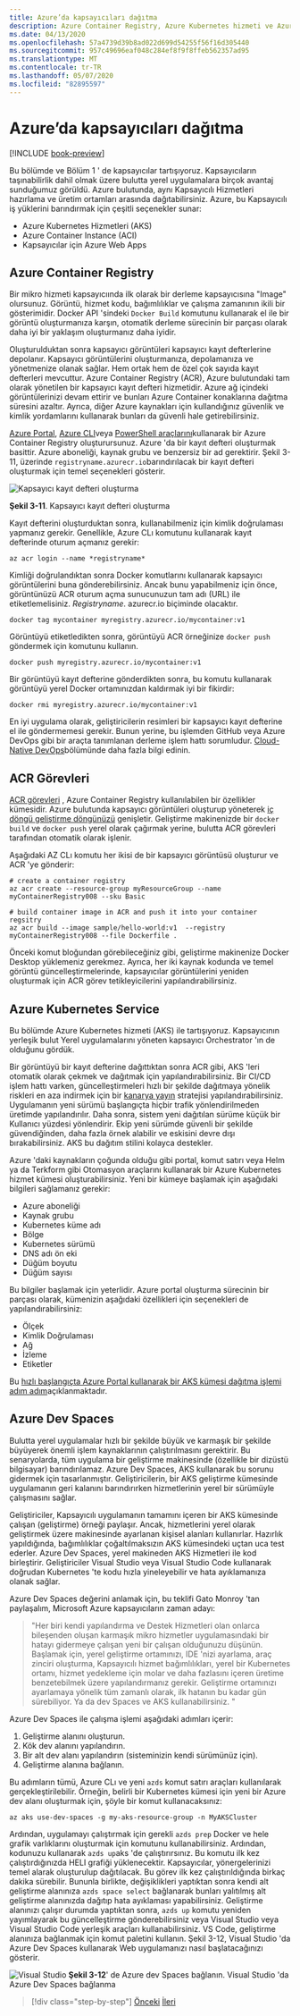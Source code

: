 ```yaml
---
title: Azure’da kapsayıcıları dağıtma
description: Azure Container Registry, Azure Kubernetes hizmeti ve Azure Dev Spaces Azure 'da kapsayıcı dağıtma.
ms.date: 04/13/2020
ms.openlocfilehash: 57a4739d39b8ad022d699d54255f56f16d305440
ms.sourcegitcommit: 957c49696eaf048c284ef8f9f8ffeb562357ad95
ms.translationtype: MT
ms.contentlocale: tr-TR
ms.lasthandoff: 05/07/2020
ms.locfileid: "82895597"
---
```

# <a name="deploying-containers-in-azure"></a>Azure’da kapsayıcıları dağıtma

[!INCLUDE [book-preview](../../../includes/book-preview.md)]

Bu bölümde ve Bölüm 1 ' de kapsayıcılar tartışıyoruz. Kapsayıcıların taşınabilirlik dahil olmak üzere bulutta yerel uygulamalara birçok avantaj sunduğumuz görüldü. Azure bulutunda, aynı Kapsayıcılı Hizmetleri hazırlama ve üretim ortamları arasında dağıtabilirsiniz. Azure, bu Kapsayıcılı iş yüklerini barındırmak için çeşitli seçenekler sunar:

- Azure Kubernetes Hizmetleri (AKS)
- Azure Container Instance (ACI)
- Kapsayıcılar için Azure Web Apps

## <a name="azure-container-registry"></a>Azure Container Registry

Bir mikro hizmeti kapsayıcıında ilk olarak bir derleme kapsayıcısına "Image" olursunuz. Görüntü, hizmet kodu, bağımlılıklar ve çalışma zamanının ikili bir gösterimidir. Docker API 'sindeki `Docker Build` komutunu kullanarak el ile bir görüntü oluşturmanıza karşın, otomatik derleme sürecinin bir parçası olarak daha iyi bir yaklaşım oluşturmanız daha iyidir.

Oluşturulduktan sonra kapsayıcı görüntüleri kapsayıcı kayıt defterlerine depolanır. Kapsayıcı görüntülerini oluşturmanıza, depolamanıza ve yönetmenize olanak sağlar. Hem ortak hem de özel çok sayıda kayıt defterleri mevcuttur. Azure Container Registry (ACR), Azure bulutundaki tam olarak yönetilen bir kapsayıcı kayıt defteri hizmetidir. Azure ağ içindeki görüntülerinizi devam ettirir ve bunları Azure Container konaklarına dağıtma süresini azaltır. Ayrıca, diğer Azure kaynakları için kullandığınız güvenlik ve kimlik yordamlarını kullanarak bunları da güvenli hale getirebilirsiniz.

[Azure Portal](https://docs.microsoft.com/azure/container-registry/container-registry-get-started-portal), [Azure CLI](https://docs.microsoft.com/azure/container-registry/container-registry-get-started-azure-cli)veya [PowerShell araçlarını](https://docs.microsoft.com/azure/container-registry/container-registry-get-started-powershell)kullanarak bir Azure Container Registry oluşturursunuz. Azure 'da bir kayıt defteri oluşturmak basittir. Azure aboneliği, kaynak grubu ve benzersiz bir ad gerektirir. Şekil 3-11, üzerinde `registryname.azurecr.io`barındırılacak bir kayıt defteri oluşturmak için temel seçenekleri gösterir.

![Kapsayıcı kayıt defteri oluşturma](./media/create-container-registry.png)

**Şekil 3-11**. Kapsayıcı kayıt defteri oluşturma

Kayıt defterini oluşturduktan sonra, kullanabilmeniz için kimlik doğrulaması yapmanız gerekir. Genellikle, Azure CLı komutunu kullanarak kayıt defterinde oturum açmanız gerekir:

```azurecli
az acr login --name *registryname*
```

Kimliği doğrulandıktan sonra Docker komutlarını kullanarak kapsayıcı görüntülerini buna gönderebilirsiniz. Ancak bunu yapabilmeniz için önce, görüntünüzü ACR oturum açma sunucunuzun tam adı (URL) ile etiketlemelisiniz. *Registryname*. azurecr.io biçiminde olacaktır.

```console
docker tag mycontainer myregistry.azurecr.io/mycontainer:v1
```

Görüntüyü etiketledikten sonra, görüntüyü ACR örneğinize `docker push` göndermek için komutunu kullanın.

```console
docker push myregistry.azurecr.io/mycontainer:v1
```

Bir görüntüyü kayıt defterine gönderdikten sonra, bu komutu kullanarak görüntüyü yerel Docker ortamınızdan kaldırmak iyi bir fikirdir:

```console
docker rmi myregistry.azurecr.io/mycontainer:v1
```

En iyi uygulama olarak, geliştiricilerin resimleri bir kapsayıcı kayıt defterine el ile göndermemesi gerekir. Bunun yerine, bu işlemden GitHub veya Azure DevOps gibi bir araçta tanımlanan derleme işlem hattı sorumludur. [Cloud-Native DevOps](devops.md)bölümünde daha fazla bilgi edinin.

## <a name="acr-tasks"></a>ACR Görevleri

[ACR görevleri](https://docs.microsoft.com/azure/container-registry/container-registry-tasks-overview) , Azure Container Registry kullanılabilen bir özellikler kümesidir. Azure bulutunda kapsayıcı görüntüleri oluşturup yöneterek [iç döngü geliştirme döngünüzü](https://docs.microsoft.com/dotnet/architecture/containerized-lifecycle/design-develop-containerized-apps/docker-apps-inner-loop-workflow) genişletir. Geliştirme makinenizde bir `docker build` ve `docker push` yerel olarak çağırmak yerine, bulutta ACR görevleri tarafından otomatik olarak işlenir.

Aşağıdaki AZ CLı komutu her ikisi de bir kapsayıcı görüntüsü oluşturur ve ACR 'ye gönderir:

```azurecli
# create a container registry
az acr create --resource-group myResourceGroup --name myContainerRegistry008 --sku Basic

# build container image in ACR and push it into your container regsitry
az acr build --image sample/hello-world:v1  --registry myContainerRegistry008 --file Dockerfile .
```

Önceki komut bloğundan görebileceğiniz gibi, geliştirme makinenize Docker Desktop yüklemeniz gerekmez. Ayrıca, her iki kaynak kodunda ve temel görüntü güncelleştirmelerinde, kapsayıcılar görüntülerini yeniden oluşturmak için ACR görev tetikleyicilerini yapılandırabilirsiniz.

## <a name="azure-kubernetes-service"></a>Azure Kubernetes Service

Bu bölümde Azure Kubernetes hizmeti (AKS) ile tartışıyoruz. Kapsayıcının yerleşik bulut Yerel uygulamalarını yöneten kapsayıcı Orchestrator 'ın de olduğunu gördük.

Bir görüntüyü bir kayıt defterine dağıttıktan sonra ACR gibi, AKS 'leri otomatik olarak çekmek ve dağıtmak için yapılandırabilirsiniz. Bir CI/CD işlem hattı varken, güncelleştirmeleri hızlı bir şekilde dağıtmaya yönelik riskleri en aza indirmek için bir [kanarya yayın](https://martinfowler.com/bliki/CanaryRelease.html) stratejisi yapılandırabilirsiniz. Uygulamanın yeni sürümü başlangıçta hiçbir trafik yönlendirilmeden üretimde yapılandırılır. Daha sonra, sistem yeni dağıtılan sürüme küçük bir Kullanıcı yüzdesi yönlendirir. Ekip yeni sürümde güvenli bir şekilde güvendiğinden, daha fazla örnek alabilir ve eskisini devre dışı bırakabilirsiniz. AKS bu dağıtım stilini kolayca destekler.

Azure 'daki kaynakların çoğunda olduğu gibi portal, komut satırı veya Helm ya da Terkform gibi Otomasyon araçlarını kullanarak bir Azure Kubernetes hizmet kümesi oluşturabilirsiniz. Yeni bir kümeye başlamak için aşağıdaki bilgileri sağlamanız gerekir:

- Azure aboneliği
- Kaynak grubu
- Kubernetes küme adı
- Bölge
- Kubernetes sürümü
- DNS adı ön eki
- Düğüm boyutu
- Düğüm sayısı

Bu bilgiler başlamak için yeterlidir. Azure portal oluşturma sürecinin bir parçası olarak, kümenizin aşağıdaki özellikleri için seçenekleri de yapılandırabilirsiniz:

- Ölçek
- Kimlik Doğrulaması
- Ağ
- İzleme
- Etiketler

Bu [hızlı başlangıçta Azure Portal kullanarak bir AKS kümesi dağıtma işlemi adım adım](https://docs.microsoft.com/azure/aks/kubernetes-walkthrough-portal)açıklanmaktadır.

## <a name="azure-dev-spaces"></a>Azure Dev Spaces

Bulutta yerel uygulamalar hızlı bir şekilde büyük ve karmaşık bir şekilde büyüyerek önemli işlem kaynaklarının çalıştırılmasını gerektirir. Bu senaryolarda, tüm uygulama bir geliştirme makinesinde (özellikle bir dizüstü bilgisayar) barındırılamaz. Azure Dev Spaces, AKS kullanarak bu sorunu gidermek için tasarlanmıştır. Geliştiricilerin, bir AKS geliştirme kümesinde uygulamanın geri kalanını barındırırken hizmetlerinin yerel bir sürümüyle çalışmasını sağlar.

Geliştiriciler, Kapsayıcılı uygulamanın tamamını içeren bir AKS kümesinde çalışan (geliştirme) örneği paylaşır. Ancak, hizmetlerini yerel olarak geliştirmek üzere makinesinde ayarlanan kişisel alanları kullanırlar. Hazırlık yapıldığında, bağımlılıklar çoğaltılmaksızın AKS kümesindeki uçtan uca test ederler. Azure Dev Spaces, yerel makineden AKS Hizmetleri ile kod birleştirir. Geliştiriciler Visual Studio veya Visual Studio Code kullanarak doğrudan Kubernetes 'te kodu hızla yineleyebilir ve hata ayıklamanıza olanak sağlar.

Azure Dev Spaces değerini anlamak için, bu teklifi Gato Monroy 'tan paylaşalım, Microsoft Azure kapsayıcıların zaman adayı:

> "Her biri kendi yapılandırma ve Destek Hizmetleri olan onlarca bileşenden oluşan karmaşık mikro hizmetler uygulamasındaki bir hatayı gidermeye çalışan yeni bir çalışan olduğunuzu düşünün. Başlamak için, yerel geliştirme ortamınızı, IDE 'nizi ayarlama, araç zinciri oluşturma, Kapsayıcılı hizmet bağımlılıkları, yerel bir Kubernetes ortamı, hizmet yedekleme için molar ve daha fazlasını içeren üretime benzetebilmek üzere yapılandırmanız gerekir. Geliştirme ortamınızı ayarlamaya yönelik tüm zamanlı olarak, ilk hatanın bu kadar gün sürebiliyor.
> Ya da dev Spaces ve AKS kullanabilirsiniz. "

Azure Dev Spaces ile çalışma işlemi aşağıdaki adımları içerir:

1. Geliştirme alanını oluşturun.
2. Kök dev alanını yapılandırın.
3. Bir alt dev alanı yapılandırın (sisteminizin kendi sürümünüz için).
4. Geliştirme alanına bağlanın.

Bu adımların tümü, Azure CLı ve yeni `azds` komut satırı araçları kullanılarak gerçekleştirilebilir. Örneğin, belirli bir Kubernetes kümesi için yeni bir Azure dev alanı oluşturmak için, şöyle bir komut kullanacaksınız:

```azurecli
az aks use-dev-spaces -g my-aks-resource-group -n MyAKSCluster
```

Ardından, uygulamayı çalıştırmak için gerekli `azds prep` Docker ve hele grafik varlıklarını oluşturmak için komutunu kullanabilirsiniz. Ardından, kodunuzu kullanarak `azds up`aks 'de çalıştırırsınız. Bu komutu ilk kez çalıştırdığınızda HELI grafiği yüklenecektir. Kapsayıcılar, yönergelerinizi temel alarak oluşturulup dağıtılacak. Bu görev ilk kez çalıştırıldığında birkaç dakika sürebilir. Bununla birlikte, değişiklikleri yaptıktan sonra kendi alt geliştirme alanınıza `azds space select` bağlanarak bunları yalıtılmış alt geliştirme alanınızda dağıtıp hata ayıklaması yapabilirsiniz. Geliştirme alanınızı çalışır durumda yaptıktan sonra, `azds up` komutu yeniden yayımlayarak bu güncelleştirme gönderebilirsiniz veya Visual Studio veya Visual Studio Code yerleşik araçları kullanabilirsiniz. VS Code, geliştirme alanınıza bağlanmak için komut paletini kullanın. Şekil 3-12, Visual Studio 'da Azure Dev Spaces kullanarak Web uygulamanızı nasıl başlatacağınızı gösterir.

![Visual Studio](./media/azure-dev-spaces-visual-studio-launchsettings.png)
**Şekil 3-12**' de Azure dev Spaces bağlanın. Visual Studio 'da Azure Dev Spaces bağlanma

>[!div class="step-by-step"]
>[Önceki](combine-containers-serverless-approaches.md)
>[İleri](scale-containers-serverless.md)
